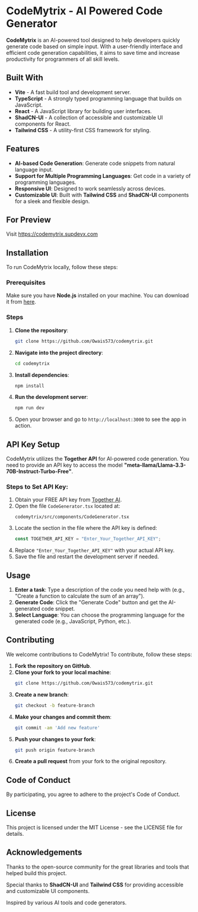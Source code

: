 # CodeMytrix - AI Powered Code Generator

**CodeMytrix** is an AI-powered tool designed to help developers quickly generate code based on simple input. With a user-friendly interface and efficient code generation capabilities, it aims to save time and increase productivity for programmers of all skill levels.

## Built With

- **Vite** - A fast build tool and development server.
- **TypeScript** - A strongly typed programming language that builds on JavaScript.
- **React** - A JavaScript library for building user interfaces.
- **ShadCN-UI** - A collection of accessible and customizable UI components for React.
- **Tailwind CSS** - A utility-first CSS framework for styling.

## Features

- **AI-based Code Generation**: Generate code snippets from natural language input.
- **Support for Multiple Programming Languages**: Get code in a variety of programming languages.
- **Responsive UI**: Designed to work seamlessly across devices.
- **Customizable UI**: Built with **Tailwind CSS** and **ShadCN-UI** components for a sleek and flexible design.

## For Preview

Visit https://codemytrix.supdevx.com 

## Installation

To run CodeMytrix locally, follow these steps:

### Prerequisites

Make sure you have **Node.js** installed on your machine. You can download it from [here](https://nodejs.org/).

### Steps

1. **Clone the repository**:
   ```bash
   git clone https://github.com/Owais573/codemytrix.git
   ```
2. **Navigate into the project directory**:
   ```bash
   cd codemytrix
   ```
3. **Install dependencies**:
   ```bash
   npm install
   ```
4. **Run the development server**:
   ```bash
   npm run dev
   ```
5. Open your browser and go to `http://localhost:3000` to see the app in action.

## API Key Setup

CodeMytrix utilizes the **Together API** for AI-powered code generation. You need to provide an API key to access the model **"meta-llama/Llama-3.3-70B-Instruct-Turbo-Free"**.

### Steps to Set API Key:

1. Obtain your FREE API key from [Together AI](https://api.together.xyz).
2. Open the file `CodeGenerator.tsx` located at:
   ```
   codemytrix/src/components/CodeGenerator.tsx
   ```
3. Locate the section in the file where the API key is defined:
   ```typescript
   const TOGETHER_API_KEY = "Enter_Your_Together_API_KEY";
   ```
4. Replace `"Enter_Your_Together_API_KEY"` with your actual API key.
5. Save the file and restart the development server if needed.

## Usage

1. **Enter a task**: Type a description of the code you need help with (e.g., "Create a function to calculate the sum of an array").
2. **Generate Code**: Click the "Generate Code" button and get the AI-generated code snippet.
3. **Select Language**: You can choose the programming language for the generated code (e.g., JavaScript, Python, etc.).

## Contributing

We welcome contributions to CodeMytrix! To contribute, follow these steps:

1. **Fork the repository on GitHub**.
2. **Clone your fork to your local machine**:
   ```bash
   git clone https://github.com/Owais573/codemytrix.git
   ```
3. **Create a new branch**:
   ```bash
   git checkout -b feature-branch
   ```
4. **Make your changes and commit them**:
   ```bash
   git commit -am 'Add new feature'
   ```
5. **Push your changes to your fork**:
   ```bash
   git push origin feature-branch
   ```
6. **Create a pull request** from your fork to the original repository.

## Code of Conduct

By participating, you agree to adhere to the project's Code of Conduct.

## License

This project is licensed under the MIT License - see the LICENSE file for details.

## Acknowledgements

Thanks to the open-source community for the great libraries and tools that helped build this project.

Special thanks to **ShadCN-UI** and **Tailwind CSS** for providing accessible and customizable UI components.

Inspired by various AI tools and code generators.
